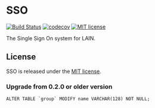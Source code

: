 # SSO

[![Build Status](https://travis-ci.org/laincloud/sso.svg?branch=master)](https://travis-ci.org/laincloud/sso)
[![codecov](https://codecov.io/gh/laincloud/sso/branch/master/graph/badge.svg)](https://codecov.io/gh/laincloud/sso)
[![MIT license](https://img.shields.io/github/license/mashape/apistatus.svg)](https://opensource.org/licenses/MIT)

The Single Sign On system for LAIN. 

## License
SSO is released under the [MIT license](https://github.com/laincloud/sso/blob/master/LICENSE).

### Upgrade from 0.2.0 or older version
```
ALTER TABLE `group` MODIFY name VARCHAR(128) NOT NULL;
```
